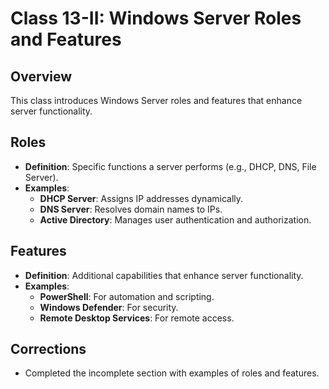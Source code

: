 # Class 13-II: Windows Server Roles and Features

## Overview
This class introduces Windows Server roles and features that enhance server functionality.

## Roles
- **Definition**: Specific functions a server performs (e.g., DHCP, DNS, File Server).
- **Examples**:
  - **DHCP Server**: Assigns IP addresses dynamically.
  - **DNS Server**: Resolves domain names to IPs.
  - **Active Directory**: Manages user authentication and authorization.

## Features
- **Definition**: Additional capabilities that enhance server functionality.
- **Examples**:
  - **PowerShell**: For automation and scripting.
  - **Windows Defender**: For security.
  - **Remote Desktop Services**: For remote access.

## Corrections
- Completed the incomplete section with examples of roles and features.